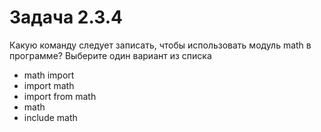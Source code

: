 # Задача 2.3.4

Какую команду следует записать, чтобы использовать модуль math в программе?
Выберите один вариант из списка

- math import
- import math
- import from math
- math
- include math
